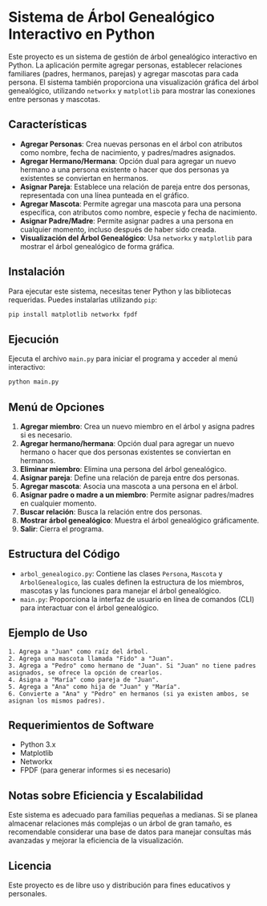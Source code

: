 # Sistema de Árbol Genealógico Interactivo en Python

Este proyecto es un sistema de gestión de árbol genealógico interactivo en Python. La aplicación permite agregar personas, establecer relaciones familiares (padres, hermanos, parejas) y agregar mascotas para cada persona. El sistema también proporciona una visualización gráfica del árbol genealógico, utilizando `networkx` y `matplotlib` para mostrar las conexiones entre personas y mascotas.

## Características

- **Agregar Personas**: Crea nuevas personas en el árbol con atributos como nombre, fecha de nacimiento, y padres/madres asignados.
- **Agregar Hermano/Hermana**: Opción dual para agregar un nuevo hermano a una persona existente o hacer que dos personas ya existentes se conviertan en hermanos.
- **Asignar Pareja**: Establece una relación de pareja entre dos personas, representada con una línea punteada en el gráfico.
- **Agregar Mascota**: Permite agregar una mascota para una persona específica, con atributos como nombre, especie y fecha de nacimiento.
- **Asignar Padre/Madre**: Permite asignar padres a una persona en cualquier momento, incluso después de haber sido creada.
- **Visualización del Árbol Genealógico**: Usa `networkx` y `matplotlib` para mostrar el árbol genealógico de forma gráfica.

## Instalación

Para ejecutar este sistema, necesitas tener Python y las bibliotecas requeridas. Puedes instalarlas utilizando `pip`:

```bash
pip install matplotlib networkx fpdf
```

## Ejecución

Ejecuta el archivo `main.py` para iniciar el programa y acceder al menú interactivo:

```bash
python main.py
```

## Menú de Opciones

1. **Agregar miembro**: Crea un nuevo miembro en el árbol y asigna padres si es necesario.
2. **Agregar hermano/hermana**: Opción dual para agregar un nuevo hermano o hacer que dos personas existentes se conviertan en hermanos.
3. **Eliminar miembro**: Elimina una persona del árbol genealógico.
4. **Asignar pareja**: Define una relación de pareja entre dos personas.
5. **Agregar mascota**: Asocia una mascota a una persona en el árbol.
6. **Asignar padre o madre a un miembro**: Permite asignar padres/madres en cualquier momento.
7. **Buscar relación**: Busca la relación entre dos personas.
8. **Mostrar árbol genealógico**: Muestra el árbol genealógico gráficamente.
9. **Salir**: Cierra el programa.

## Estructura del Código

- `arbol_genealogico.py`: Contiene las clases `Persona`, `Mascota` y `ArbolGenealogico`, las cuales definen la estructura de los miembros, mascotas y las funciones para manejar el árbol genealógico.
- `main.py`: Proporciona la interfaz de usuario en línea de comandos (CLI) para interactuar con el árbol genealógico.

## Ejemplo de Uso

```plaintext
1. Agrega a "Juan" como raíz del árbol.
2. Agrega una mascota llamada "Fido" a "Juan".
3. Agrega a "Pedro" como hermano de "Juan". Si "Juan" no tiene padres asignados, se ofrece la opción de crearlos.
4. Asigna a "María" como pareja de "Juan".
5. Agrega a "Ana" como hija de "Juan" y "María".
6. Convierte a "Ana" y "Pedro" en hermanos (si ya existen ambos, se asignan los mismos padres).
```

## Requerimientos de Software

- Python 3.x
- Matplotlib
- Networkx
- FPDF (para generar informes si es necesario)

## Notas sobre Eficiencia y Escalabilidad

Este sistema es adecuado para familias pequeñas a medianas. Si se planea almacenar relaciones más complejas o un árbol de gran tamaño, es recomendable considerar una base de datos para manejar consultas más avanzadas y mejorar la eficiencia de la visualización.

## Licencia

Este proyecto es de libre uso y distribución para fines educativos y personales.
